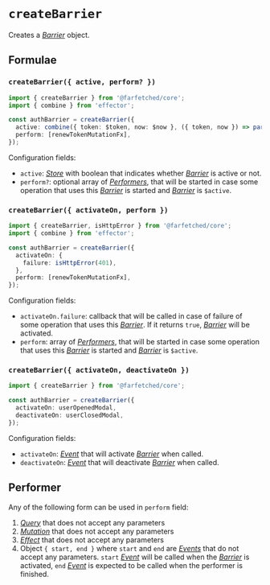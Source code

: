 # `createBarrier` <Badge type="tip" text="since v0.11" />

Creates a [_Barrier_](/api/primitives/barrier) object.

## Formulae

### `createBarrier({ active, perform? })`

```ts
import { createBarrier } from '@farfetched/core';
import { combine } from 'effector';

const authBarrier = createBarrier({
  active: combine({ token: $token, now: $now }, ({ token, now }) => parseToken(token.exp) > now),
  perform: [renewTokenMutationFx],
});
```

Configuration fields:

- `active`: [_Store_](https://effector.dev/en/api/effector/store/) with boolean that indicates whether [_Barrier_](/api/primitives/barrier) is active or not.
- `perform?`: optional array of [_Performers_](#performer), that will be started in case some operation that uses this [_Barrier_](/api/primitives/barrier) is started and [_Barrier_](/api/primitives/barrier) is `$active`.

### `createBarrier({ activateOn, perform })`

```ts
import { createBarrier, isHttpError } from '@farfetched/core';
import { combine } from 'effector';

const authBarrier = createBarrier({
  activateOn: {
    failure: isHttpError(401),
  },
  perform: [renewTokenMutationFx],
});
```

Configuration fields:

- `activateOn.failure`: callback that will be called in case of failure of some operation that uses this [_Barrier_](/api/primitives/barrier). If it returns `true`, [_Barrier_](/api/primitives/barrier) will be activated.
- `perform`: array of [_Performers_](#performer), that will be started in case some operation that uses this [_Barrier_](/api/primitives/barrier) is started and [_Barrier_](/api/primitives/barrier) is `$active`.

### `createBarrier({ activateOn, deactivateOn })`

```ts
import { createBarrier } from '@farfetched/core';

const authBarrier = createBarrier({
  activateOn: userOpenedModal,
  deactivateOn: userClosedModal,
});
```

Configuration fields:

- `activateOn`: [_Event_](https://effector.dev/en/api/effector/event/) that will activate [_Barrier_](/api/primitives/barrier) when called.
- `deactivateOn`: [_Event_](https://effector.dev/en/api/effector/event/) that will deactivate [_Barrier_](/api/primitives/barrier) when called.

## Performer

Any of the following form can be used in `perform` field:

1. [_Query_](/api/primitives/query) that does not accept any parameters
2. [_Mutation_](/api/primitives/mutation) that does not accept any parameters
3. [_Effect_](https://effector.dev/en/api/effector/effect/) that does not accept any parameters
4. Object `{ start, end }` where `start` and `end` are [_Events_](https://effector.dev/en/api/effector/event/) that do not accept any parameters. `start` [_Event_](https://effector.dev/en/api/effector/event/) will be called when the [_Barrier_](/api/primitives/barrier) is activated, `end` [_Event_](https://effector.dev/en/api/effector/event/) is expected to be called when the performer is finished.
